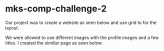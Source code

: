 # mks-comp-challenge-2
 Our project was to create a website as seen below and use grid to for the layout.
 
 We were allowed to use different images with the profile images and a few titles.
 I created the similiar page as seen below. 
